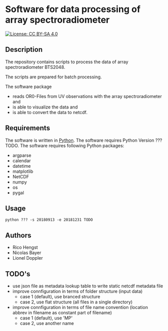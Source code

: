 # Software for data processing of array spectroradiometer 
[![License: CC BY-SA 4.0](https://licensebuttons.net/l/by-sa/4.0/80x15.png)](https://creativecommons.org/licenses/by-sa/4.0/)

## Description
The repository contains scripts to process the data of array spectroradiometer BTS2048.

The scripts are prepared for batch processing.

The software package 
* reads OR0-Files from UV observations with the array spectroradiometer and 
* is able to visualize the data and
* is able to convert the data to netcdf.

## Requirements
The software is written in [Python](https://www.python.org).
The software requires Python Version ??? TODO.
The software requires following Python packages:
* argparse
* calendar
* datetime
* matplotlib
* NetCDF
* numpy
* os
* pygal



## Usage
```
python ??? -s 20180913 -e 20181231 TODO
```
## Authors
* Rico Hengst
* Nicolas Bayer
* Lionel Doppler

## TODO's
* use json file as metadata lookup table to write static netcdf metadata file 
* improve connfiguration in terms of folder structure (input data)
  * case 1 (default), use branced structure
  * case 2, use flat structure (all files in a single directory)
* improve connfiguration in terms of file name convention (location abbrev in filename as constant part of filename)
  * case 1 (default), use 'MP'
  * case 2, use another name